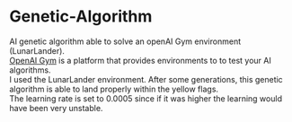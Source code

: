 # Genetic-Algorithm
AI genetic algorithm able to solve an openAI Gym environment (LunarLander).<br>
<a href="https://gym.openai.com/">OpenAI Gym</a> is a platform that provides environments to to test your AI algorithms.<br>
I used the LunarLander environment. After some generations, this genetic algorithm is able to land properly within the yellow flags.<br>
The learning rate is set to 0.0005 since if it was higher the learning would have been very unstable.

